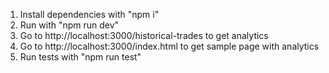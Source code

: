 1. Install dependencies with "npm i"
2. Run with "npm run dev"
3. Go to http://localhost:3000/historical-trades to get analytics
4. Go to http://localhost:3000/index.html to get sample page with analytics
5. Run tests with "npm run test"
